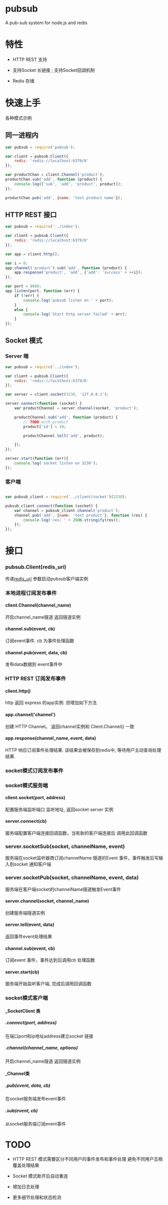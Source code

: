 # pubsub
A pub-sub system for node.js and redis

# 特性

* HTTP REST 支持

* 支持Socket 长链接 ; 支持Socket回调机制

* Redis 存储


# 快速上手

各种模式示例

## 同一进程内

```js
var pubsub = require('pubsub');

var client = pubsub.Client({
	redis: 'redis://localhost:6379/0'
});

var productChan = client.Channel('product');
productChan.sub('add', function (product) {
	console.log(['sub', 'add', 'product', product]);
});

productChan.pub('add', {name: 'test product name'});

```

## HTTP REST 接口

```js
var pubsub = require('../index');

var client = pubsub.Client({
	redis: 'redis://localhost:6379/0'
});

var app = client.http();

var i = 0;
app.channel('product').sub('add', function (product) {
	app.response('product', 'add', {'add': 'success' + ++i});
});

var port = 8080;
app.listen(port, function (err) {
	if (!err) {
		console.log('pubsub listen on ' + port);
	}
	else {
		console.log('Start http server failed' + err);
	}
});

```

## Socket 模式

### Server 端
```js
var pubsub = require('../index');

var client = pubsub.Client({
	redis: 'redis://localhost:6379/0'
});

var server = client.socket(3230, '127.0.0.1');

server.connect(function (socket) {
	var productChannel = server.channel(socket, 'product');

	productChannel.sub('add', function (product) {
		// TODO with product
		product['id'] = 10;

		productChannel.tell('add', product);

	});
});

server.start(function (err){
	console.log('socket listen on 3230');
});
```

### 客户端
```js

var pubsub_client = require('../client/socket')(3230);

pubsub_client.connect(function (socket) {
	var channel = pubsub_client.channel('product');
	channel.pub('add', {name: 'test product'}, function (res) {
		console.log('res: ' + JSON.stringify(res));
	});
});
```

# 接口


### pubsub.Client(redis_uri)
传递[redis_uri](https://www.iana.org/assignments/uri-schemes/prov/redis) 参数启动pubsub客户端实例

### 本地进程订阅发布事件

#### client.Channel(channel_name)
开启channel_name隧道 返回隧道实例

#### channel.sub(event, cb)
订阅event事件. cb 为事件处理函数

#### channel.pub(event, data, cb)
发布data数据到 event事件中

### HTTP REST 订阅发布事件

#### client.http() 
http 返回 express 的app实例. 但增加如下方法

#### app.channel('channel')
创建 HTTP Channel。 返回channel实例和 Client.Channel() 一致

#### app.response(channel_name, event, data)
HTTP 响应订阅事件处理结果. 该结果会被保存到redis中, 等待用户主动查询处理结果.

### socket模式订阅发布事件

### socket模式服务端

#### client.socket(port, address)
配置服务端监听端口 监听地址, 返回socket server 实例

#### server.connect(cb)
服务端配置客户端连接回调函数，当有新的客户端连接后 调用此回调函数

### server.socketSub(socket, channelName, event)
服务端在socket监听器商订阅channelName 隧道的Event 事件，事件触发后写输入到socket 通知客户端

### server.socketPub(socket, channelName, event, data)
服务端在客户端socket的channelName隧道触发Event事件

#### server.channel(socket, channel_name)
创建服务端隧道实例

#### server.tell(event, data)
返回事件event处理结果

#### channel.sub(event, cb)
订阅event 事件，事件达到后调用cb 处理函数


#### server.start(cb)
服务端开始监听客户端, 完成后调用回调函数

### socket模式客户端

#### _SocketClient 类

##### .connect(port, address)
在端口port和ip地址address建立socket 链接

##### .channel(channel_name, options)
开启channel_name隧道 返回隧道实例

#### _Channel类

##### .pub(event, data, cb)
在socket服务端发布event事件

##### .sub(event, cb)
从socket服务端订阅event事件

# TODO

* HTTP REST 模式需要区分不同用户的事件发布和事件处理 避免不同用户互相覆盖处理结果

* Socket 模式断开后自动重连

* 增加日志处理

* 更多细节处理和状态检测 





